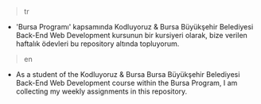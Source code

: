 >tr
- 'Bursa </Code16> Programı' kapsamında Kodluyoruz & Bursa Büyükşehir Belediyesi Back-End Web Development kursunun bir kursiyeri olarak, bize verilen haftalık ödevleri bu repository altında topluyorum.

>en
- As a student of the Kodluyoruz & Bursa Bursa Büyükşehir Belediyesi Back-End Web Development course within the Bursa </Code16> Program, I am collecting my weekly assignments in this repository.
